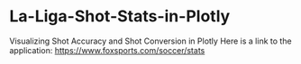 # La-Liga-Shot-Stats-in-Plotly
Visualizing Shot Accuracy and Shot Conversion in Plotly
Here is a link to the application: https://www.foxsports.com/soccer/stats
